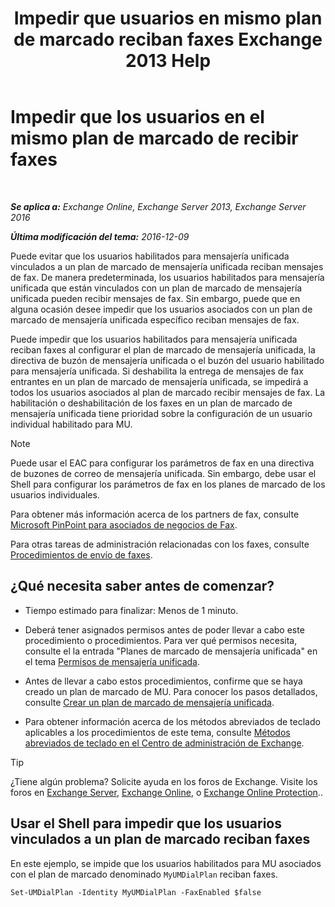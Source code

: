 ﻿---
title: 'Impedir que usuarios en mismo plan de marcado reciban faxes Exchange 2013 Help'
TOCTitle: Impedir que los usuarios en el mismo plan de marcado de recibir faxes
ms:assetid: 4fc66414-c950-4bca-ac20-4e489f288d06
ms:mtpsurl: https://technet.microsoft.com/es-es/library/Bb201688(v=EXCHG.150)
ms:contentKeyID: 52061827
ms.date: 05/22/2018
mtps_version: v=EXCHG.150
ms.translationtype: MT
---

# Impedir que los usuarios en el mismo plan de marcado de recibir faxes

 

_**Se aplica a:** Exchange Online, Exchange Server 2013, Exchange Server 2016_

_**Última modificación del tema:** 2016-12-09_

Puede evitar que los usuarios habilitados para mensajería unificada vinculados a un plan de marcado de mensajería unificada reciban mensajes de fax. De manera predeterminada, los usuarios habilitados para mensajería unificada que están vinculados con un plan de marcado de mensajería unificada pueden recibir mensajes de fax. Sin embargo, puede que en alguna ocasión desee impedir que los usuarios asociados con un plan de marcado de mensajería unificada específico reciban mensajes de fax.

Puede impedir que los usuarios habilitados para mensajería unificada reciban faxes al configurar el plan de marcado de mensajería unificada, la directiva de buzón de mensajería unificada o el buzón del usuario habilitado para mensajería unificada. Si deshabilita la entrega de mensajes de fax entrantes en un plan de marcado de mensajería unificada, se impedirá a todos los usuarios asociados al plan de marcado recibir mensajes de fax. La habilitación o deshabilitación de los faxes en un plan de marcado de mensajería unificada tiene prioridad sobre la configuración de un usuario individual habilitado para MU.


> [!NOTE]
> Puede usar el EAC para configurar los parámetros de fax en una directiva de buzones de correo de mensajería unificada. Sin embargo, debe usar el Shell para configurar los parámetros de fax en los planes de marcado de los usuarios individuales.



Para obtener más información acerca de los partners de fax, consulte [Microsoft PinPoint para asociados de negocios de Fax](https://go.microsoft.com/fwlink/?linkid=190238).

Para otras tareas de administración relacionadas con los faxes, consulte [Procedimientos de envío de faxes](faxing-procedures-exchange-2013-help.md).

## ¿Qué necesita saber antes de comenzar?

  - Tiempo estimado para finalizar: Menos de 1 minuto.

  - Deberá tener asignados permisos antes de poder llevar a cabo este procedimiento o procedimientos. Para ver qué permisos necesita, consulte el la entrada "Planes de marcado de mensajería unificada" en el tema [Permisos de mensajería unificada](unified-messaging-permissions-exchange-2013-help.md).

  - Antes de llevar a cabo estos procedimientos, confirme que se haya creado un plan de marcado de MU. Para conocer los pasos detallados, consulte [Crear un plan de marcado de mensajería unificada](create-a-um-dial-plan-exchange-2013-help.md).

  - Para obtener información acerca de los métodos abreviados de teclado aplicables a los procedimientos de este tema, consulte [Métodos abreviados de teclado en el Centro de administración de Exchange](keyboard-shortcuts-in-the-exchange-admin-center-exchange-online-protection-help.md).


> [!TIP]
> ¿Tiene algún problema? Solicite ayuda en los foros de Exchange. Visite los foros en <A href="https://go.microsoft.com/fwlink/p/?linkid=60612">Exchange Server</A>, <A href="https://go.microsoft.com/fwlink/p/?linkid=267542">Exchange Online</A>, o <A href="https://go.microsoft.com/fwlink/p/?linkid=285351">Exchange Online Protection</A>..



## Usar el Shell para impedir que los usuarios vinculados a un plan de marcado reciban faxes

En este ejemplo, se impide que los usuarios habilitados para MU asociados con el plan de marcado denominado `MyUMDialPlan` reciban faxes.

    Set-UMDialPlan -Identity MyUMDialPlan -FaxEnabled $false

